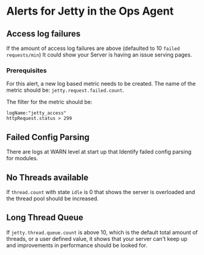# Alerts for Jetty in the Ops Agent

##  Access log failures

If the amount of access log failures are above (defaulted to 10 `failed requests/min`) It could show your Server is having an issue serving pages.

### Prerequisites
For this alert, a new log based metric needs to be created.
The name of the metric should be: 
`jetty.request.failed.count`.

The filter for the metric should be: 
```
logName:"jetty_access"
httpRequest.status > 299
```

## Failed Config Parsing

There are logs at WARN level at start up that Identify failed config parsing for modules.

## No Threads available

If `thread.count` with state `idle` is 0 that shows the server is overloaded and the thread pool should be increased.

## Long Thread Queue

If `jetty.thread.queue.count` is above 10, which is the default total amount of threads, or a user defined value, it shows that your server can't keep up and improvements in performance should be looked for.